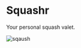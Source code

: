 Squashr
=============
Your personal squash valet.

![sqaush](http://f.cl.ly/items/1g0U3z1O22120I283z0M/squash.jpg)
